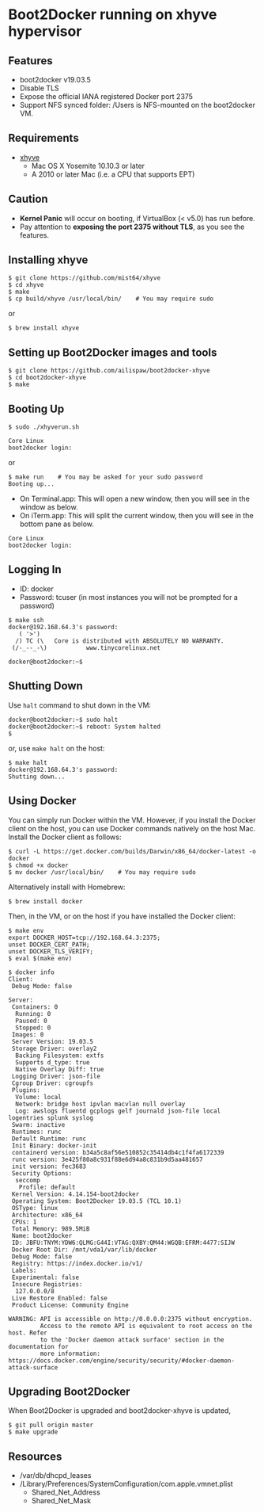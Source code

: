 # Boot2Docker running on xhyve hypervisor

## Features

- boot2docker v19.03.5
- Disable TLS
- Expose the official IANA registered Docker port 2375
- Support NFS synced folder: /Users is NFS-mounted on the boot2docker VM.

## Requirements

- [xhyve](https://github.com/mist64/xhyve)
  - Mac OS X Yosemite 10.10.3 or later
  - A 2010 or later Mac (i.e. a CPU that supports EPT)

## Caution

- **Kernel Panic** will occur on booting, if VirtualBox (< v5.0) has run before.
- Pay attention to **exposing the port 2375 without TLS**, as you see the features.

## Installing xhyve

```
$ git clone https://github.com/mist64/xhyve
$ cd xhyve
$ make
$ cp build/xhyve /usr/local/bin/    # You may require sudo
```

or

```
$ brew install xhyve
```

## Setting up Boot2Docker images and tools

```
$ git clone https://github.com/ailispaw/boot2docker-xhyve
$ cd boot2docker-xhyve
$ make
```

## Booting Up

```
$ sudo ./xhyverun.sh

Core Linux
boot2docker login: 
```

or

```
$ make run    # You may be asked for your sudo password
Booting up...
```

- On Terminal.app: This will open a new window, then you will see in the window as below.
- On iTerm.app: This will split the current window, then you will see in the bottom pane as below.

```
Core Linux
boot2docker login: 
```

## Logging In

- ID: docker
- Password: tcuser (in most instances you will not be prompted for a password)

```
$ make ssh
docker@192.168.64.3's password:
   ( '>')
  /) TC (\   Core is distributed with ABSOLUTELY NO WARRANTY.
 (/-_--_-\)           www.tinycorelinux.net

docker@boot2docker:~$ 
```

## Shutting Down

Use `halt` command to shut down in the VM:

```
docker@boot2docker:~$ sudo halt
docker@boot2docker:~$ reboot: System halted
$ 
```

or, use `make halt` on the host:

```
$ make halt
docker@192.168.64.3's password:
Shutting down...
```

## Using Docker

You can simply run Docker within the VM. However, if you install the Docker client on the host, you can use Docker commands natively on the host Mac. Install the Docker client as follows:

```
$ curl -L https://get.docker.com/builds/Darwin/x86_64/docker-latest -o docker
$ chmod +x docker
$ mv docker /usr/local/bin/    # You may require sudo
```

Alternatively install with Homebrew:

```
$ brew install docker
```

Then, in the VM, or on the host if you have installed the Docker client:

```
$ make env
export DOCKER_HOST=tcp://192.168.64.3:2375;
unset DOCKER_CERT_PATH;
unset DOCKER_TLS_VERIFY;
$ eval $(make env)

$ docker info
Client:
 Debug Mode: false

Server:
 Containers: 0
  Running: 0
  Paused: 0
  Stopped: 0
 Images: 0
 Server Version: 19.03.5
 Storage Driver: overlay2
  Backing Filesystem: extfs
  Supports d_type: true
  Native Overlay Diff: true
 Logging Driver: json-file
 Cgroup Driver: cgroupfs
 Plugins:
  Volume: local
  Network: bridge host ipvlan macvlan null overlay
  Log: awslogs fluentd gcplogs gelf journald json-file local logentries splunk syslog
 Swarm: inactive
 Runtimes: runc
 Default Runtime: runc
 Init Binary: docker-init
 containerd version: b34a5c8af56e510852c35414db4c1f4fa6172339
 runc version: 3e425f80a8c931f88e6d94a8c831b9d5aa481657
 init version: fec3683
 Security Options:
  seccomp
   Profile: default
 Kernel Version: 4.14.154-boot2docker
 Operating System: Boot2Docker 19.03.5 (TCL 10.1)
 OSType: linux
 Architecture: x86_64
 CPUs: 1
 Total Memory: 989.5MiB
 Name: boot2docker
 ID: JBFU:TNYM:YDW6:QLMG:G44I:VTAG:QXBY:QM44:WGQB:EFRM:4477:SIJW
 Docker Root Dir: /mnt/vda1/var/lib/docker
 Debug Mode: false
 Registry: https://index.docker.io/v1/
 Labels:
 Experimental: false
 Insecure Registries:
  127.0.0.0/8
 Live Restore Enabled: false
 Product License: Community Engine

WARNING: API is accessible on http://0.0.0.0:2375 without encryption.
         Access to the remote API is equivalent to root access on the host. Refer
         to the 'Docker daemon attack surface' section in the documentation for
         more information: https://docs.docker.com/engine/security/security/#docker-daemon-attack-surface
```

## Upgrading Boot2Docker

When Boot2Docker is upgraded and boot2docker-xhyve is updated,

```
$ git pull origin master
$ make upgrade
```

## Resources

- /var/db/dhcpd_leases
- /Library/Preferences/SystemConfiguration/com.apple.vmnet.plist
  - Shared_Net_Address
  - Shared_Net_Mask
